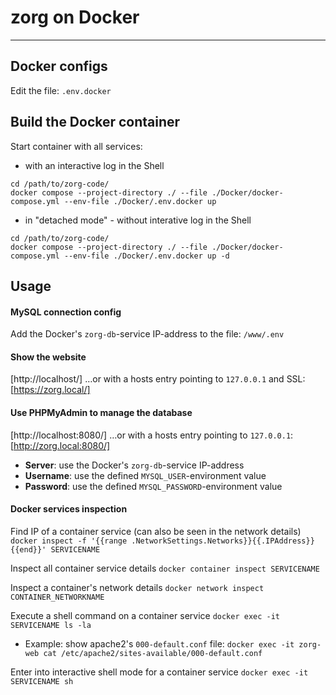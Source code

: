 # zorg on Docker
---

## Docker configs
Edit the file: `.env.docker`


## Build the Docker container
Start container with all services:

* with an interactive log in the Shell
```
cd /path/to/zorg-code/
docker compose --project-directory ./ --file ./Docker/docker-compose.yml --env-file ./Docker/.env.docker up
```

* in "detached mode" - without interative log in the Shell
```
cd /path/to/zorg-code/
docker compose --project-directory ./ --file ./Docker/docker-compose.yml --env-file ./Docker/.env.docker up -d
```

Usage
---
#### MySQL connection config
Add the Docker's `zorg-db`-service IP-address to the file: `/www/.env`

#### Show the website
[http://localhost/]
…or with a hosts entry pointing to `127.0.0.1` and SSL: [https://zorg.local/]

#### Use PHPMyAdmin to manage the database
[http://localhost:8080/]
…or with a hosts entry pointing to `127.0.0.1`: [http://zorg.local:8080/]

* **Server**: use the Docker's `zorg-db`-service IP-address
* **Username**: use the defined `MYSQL_USER`-environment value
* **Password**: use the defined `MYSQL_PASSWORD`-environment value

#### Docker services inspection
Find IP of a container service (can also be seen in the network details)
`docker inspect -f '{{range .NetworkSettings.Networks}}{{.IPAddress}}{{end}}' SERVICENAME`

Inspect all container service details
`docker container inspect SERVICENAME`

Inspect a container's network details
`docker network inspect CONTAINER_NETWORKNAME`

Execute a shell command on a container service
`docker exec -it SERVICENAME ls -la`

* Example: show apache2's `000-default.conf` file:
`docker exec -it zorg-web cat /etc/apache2/sites-available/000-default.conf`

Enter into interactive shell mode for a container service
`docker exec -it SERVICENAME sh`
